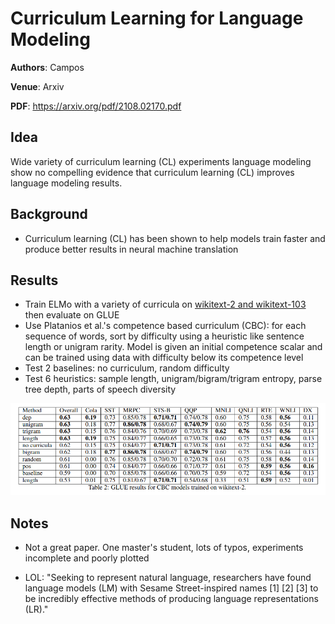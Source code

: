 # Curriculum Learning for Language Modeling

__Authors__: Campos

__Venue__: Arxiv

__PDF__: https://arxiv.org/pdf/2108.02170.pdf

## Idea

Wide variety of curriculum learning (CL) experiments language modeling show no compelling evidence
that curriculum learning (CL) improves language modeling results.

## Background

- Curriculum learning (CL) has been shown to help models train faster and produce better results in 
 neural machine translation 

## Results

- Train ELMo with a variety of curricula on [wikitext-2 and wikitext-103](../../datasets/wikitext.md)
  then evaluate on GLUE
- Use Platanios et al.'s competence based curriculum (CBC): for each sequence of words, sort by difficulty
 using a heuristic like sentence length or unigram rarity. Model is given an initial competence scalar
 and can be trained using data with difficulty below its competence level
- Test 2 baselines: no curriculum, random difficulty
- Test 6 heuristics: sample length, unigram/bigram/trigram entropy, parse tree depth, parts of speech diversity

![](results.png)

## Notes

- Not a great paper. One master's student, lots of typos, experiments incomplete and poorly plotted

- LOL: "Seeking to represent natural language, researchers have found language models (LM) with Sesame Street-inspired
names [1] [2] [3] to be incredibly effective methods of producing language representations (LR)."